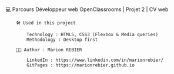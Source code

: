 💻 Parcours Développeur web OpenClassrooms | Projet 2 | CV web


		🛠 Used in this project

			Technology : HTML5, CSS3 (Flexbox & Media queries)
			Methodology : Desktop first

		👩🏻 Author : Marion REBIER 

			LinkedIn : https://www.linkedin.com/in/marionrebier/
			GitPages : https://marionrebier.github.io 
